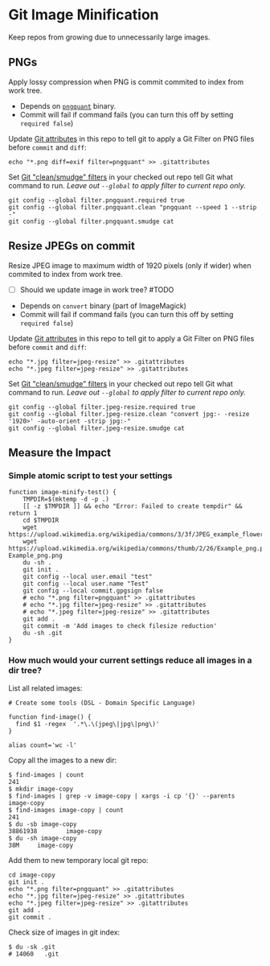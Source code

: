 # Git Image Minification

Keep repos from growing due to unnecessarily large images.

## PNGs

Apply lossy compression when PNG is commit commited to index from work tree.

- Depends on [`pngquant`](https://pngquant.org/) binary.
- Commit will fail if command fails (you can turn this off by setting `required false`)

Update [Git attributes](https://git-scm.com/book/en/v2/Customizing-Git-Git-Attributes#_git_attributes) in this repo to tell git to apply a Git Filter on PNG files before `commit` and `diff`:

```shell
echo "*.png diff=exif filter=pngquant" >> .gitattributes
```

Set [Git "clean/smudge" filters](https://git-scm.com/book/en/v2/Customizing-Git-Git-Attributes#filters_b) in your checked out repo tell Git what command to run.
*Leave out `--global` to apply filter to current repo only.*

```shell
git config --global filter.pngquant.required true 
git config --global filter.pngquant.clean "pngquant --speed 1 --strip -"
git config --global filter.pngquant.smudge cat
```

## Resize JPEGs on commit

Resize JPEG image to maximum width of 1920 pixels (only if wider) when commited to index from work tree.

- [ ] Should we update image in work tree? #TODO

- Depends on `convert` binary (part of ImageMagick)
- Commit will fail if command fails (you can turn this off by setting `required false`)

Update [Git attributes](https://git-scm.com/book/en/v2/Customizing-Git-Git-Attributes#_git_attributes) in this repo to tell git to apply a Git Filter on PNG files before `commit` and `diff`:

```shell
echo "*.jpg filter=jpeg-resize" >> .gitattributes
echo "*.jpeg filter=jpeg-resize" >> .gitattributes
```

Set [Git "clean/smudge" filters](https://git-scm.com/book/en/v2/Customizing-Git-Git-Attributes#filters_b) in your checked out repo tell Git what command to run.
*Leave out `--global` to apply filter to current repo only.*

```shell
git config --global filter.jpeg-resize.required true 
git config --global filter.jpeg-resize.clean "convert jpg:- -resize '1920>' -auto-orient -strip jpg:-"
git config --global filter.jpeg-resize.smudge cat
```

## Measure the Impact

### Simple atomic script to test your settings

```shell
function image-minify-test() {
    TMPDIR=$(mktemp -d -p .)
    [[ -z $TMPDIR ]] && echo "Error: Failed to create tempdir" && return 1
    cd $TMPDIR
    wget https://upload.wikimedia.org/wikipedia/commons/3/3f/JPEG_example_flower.jpg
    wget https://upload.wikimedia.org/wikipedia/commons/thumb/2/26/Example_png.png/640px-Example_png.png
    du -sh .
    git init .
    git config --local user.email "test"
    git config --local user.name "Test"
    git config --local commit.gpgsign false
    # echo "*.png filter=pngquant" >> .gitattributes
    # echo "*.jpg filter=jpeg-resize" >> .gitattributes
    # echo "*.jpeg filter=jpeg-resize" >> .gitattributes
    git add .
    git commit -m 'Add images to check filesize reduction'
    du -sh .git
}
```

### How much would your current settings reduce all images in a dir tree?

List all related images:

```shell
# Create some tools (DSL - Domain Specific Language)

function find-image() {
  find $1 -regex  '.*\.\(jpeg\|jpg\|png\)'
}

alias count='wc -l'
```

Copy all the images to a new dir:

```shell
$ find-images | count
241
$ mkdir image-copy
$ find-images | grep -v image-copy | xargs -i cp '{}' --parents  image-copy
$ find-images image-copy | count
241
$ du -sb image-copy
38861938        image-copy
$ du -sh image-copy
38M     image-copy
```

Add them to new temporary local git repo:

```shell
cd image-copy
git init .
echo "*.png filter=pngquant" >> .gitattributes
echo "*.jpg filter=jpeg-resize" >> .gitattributes
echo "*.jpeg filter=jpeg-resize" >> .gitattributes
git add .
git commit .
```

Check size of images in git index:

```shell
$ du -sk .git 
# 14060   .git
```
